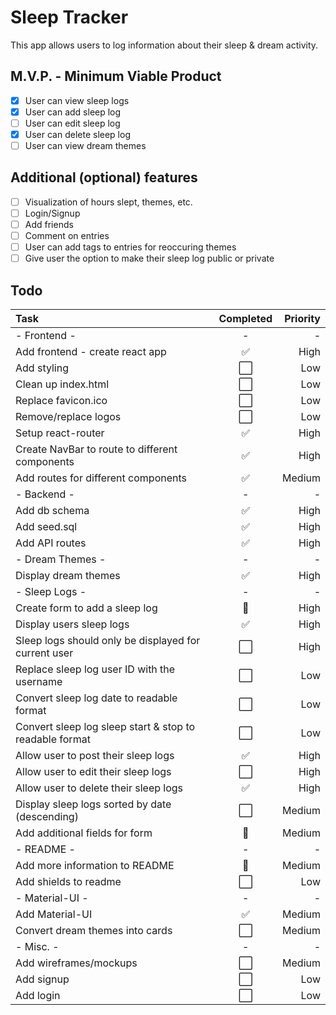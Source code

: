 # Sleep Tracker

This app allows users to log information about their sleep & dream activity.

## M.V.P. - Minimum Viable Product

- [x] User can view sleep logs
- [x] User can add sleep log
- [ ] User can edit sleep log
- [x] User can delete sleep log
- [ ] User can view dream themes

## Additional (optional) features

- [ ] Visualization of hours slept, themes, etc.
- [ ] Login/Signup
- [ ] Add friends
- [ ] Comment on entries
- [ ] User can add tags to entries for reoccuring themes
- [ ] Give user the option to make their sleep log public or private

## Todo

| Task                                                    | Completed | Priority |
| :------------------------------------------------------ | :-------: | -------: |
| - Frontend -                                            |     -     |        - |
| Add frontend - create react app                         |    ✅     |     High |
| Add styling                                             |    ⬜️    |      Low |
| Clean up index.html                                     |    ⬜️    |      Low |
| Replace favicon.ico                                     |    ⬜️    |      Low |
| Remove/replace logos                                    |    ⬜️    |      Low |
| Setup react-router                                      |    ✅     |     High |
| Create NavBar to route to different components          |    ✅     |     High |
| Add routes for different components                     |    ✅     |   Medium |
| - Backend -                                             |     -     |        - |
| Add db schema                                           |    ✅     |     High |
| Add seed.sql                                            |    ✅     |     High |
| Add API routes                                          |    ✅     |     High |
| - Dream Themes -                                        |     -     |        - |
| Display dream themes                                    |    ✅     |     High |
| - Sleep Logs -                                          |     -     |        - |
| Create form to add a sleep log                          |    🚧     |     High |
| Display users sleep logs                                |    ✅     |     High |
| Sleep logs should only be displayed for current user    |    ⬜️    |     High |
| Replace sleep log user ID with the username             |    ⬜️    |      Low |
| Convert sleep log date to readable format               |    ⬜️    |      Low |
| Convert sleep log sleep start & stop to readable format |    ⬜️    |      Low |
| Allow user to post their sleep logs                     |    ✅     |     High |
| Allow user to edit their sleep logs                     |    ⬜️    |     High |
| Allow user to delete their sleep logs                   |    ✅     |     High |
| Display sleep logs sorted by date (descending)          |    ⬜️    |   Medium |
| Add additional fields for form                          |    🚧     |   Medium |
| - README -                                              |     -     |        - |
| Add more information to README                          |    🚧     |   Medium |
| Add shields to readme                                   |    ⬜️    |      Low |
| - Material-UI -                                         |     -     |        - |
| Add Material-UI                                         |    ✅     |   Medium |
| Convert dream themes into cards                         |    ⬜️    |   Medium |
| - Misc. -                                               |     -     |        - |
| Add wireframes/mockups                                  |    ⬜️    |   Medium |
| Add signup                                              |    ⬜️    |      Low |
| Add login                                               |    ⬜️    |      Low |
